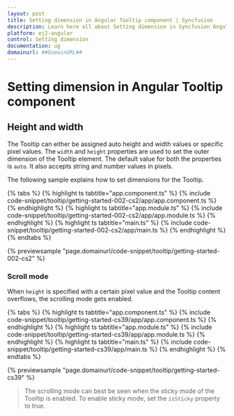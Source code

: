 ```yaml
---
layout: post
title: Setting dimension in Angular Tooltip component | Syncfusion
description: Learn here all about Setting dimension in Syncfusion Angular Tooltip component of Syncfusion Essential JS 2 and more.
platform: ej2-angular
control: Setting dimension 
documentation: ug
domainurl: ##DomainURL##
---
```


# Setting dimension in Angular Tooltip component

## Height and width

The Tooltip can either be assigned auto height and width values or specific pixel values. The `width` and `height` properties are used to  set the outer dimension of the Tooltip element. The default value for both the properties is `auto`.
It also accepts string and number values in pixels.

The following sample explains how to set dimensions for the Tooltip.

{% tabs %}
{% highlight ts tabtitle="app.component.ts" %}
{% include code-snippet/tooltip/getting-started-002-cs2/app/app.component.ts %}
{% endhighlight %}
{% highlight ts tabtitle="app.module.ts" %}
{% include code-snippet/tooltip/getting-started-002-cs2/app/app.module.ts %}
{% endhighlight %}
{% highlight ts tabtitle="main.ts" %}
{% include code-snippet/tooltip/getting-started-002-cs2/app/main.ts %}
{% endhighlight %}
{% endtabs %}
  
{% previewsample "page.domainurl/code-snippet/tooltip/getting-started-002-cs2" %}

### Scroll mode

When `height` is specified with a certain pixel value and the Tooltip content overflows, the scrolling mode gets enabled.

{% tabs %}
{% highlight ts tabtitle="app.component.ts" %}
{% include code-snippet/tooltip/getting-started-cs39/app/app.component.ts %}
{% endhighlight %}
{% highlight ts tabtitle="app.module.ts" %}
{% include code-snippet/tooltip/getting-started-cs39/app/app.module.ts %}
{% endhighlight %}
{% highlight ts tabtitle="main.ts" %}
{% include code-snippet/tooltip/getting-started-cs39/app/main.ts %}
{% endhighlight %}
{% endtabs %}
  
{% previewsample "page.domainurl/code-snippet/tooltip/getting-started-cs39" %}

> The scrolling mode can best be seen when the sticky mode of the Tooltip is enabled. To enable sticky mode, set the `isSticky` property to true.
